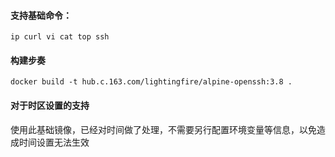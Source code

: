 #### 支持基础命令：
```
ip curl vi cat top ssh
```
#### 构建步奏

```
docker build -t hub.c.163.com/lightingfire/alpine-openssh:3.8 .
```

#### 对于时区设置的支持
使用此基础镜像，已经对时间做了处理，不需要另行配置环境变量等信息，以免造成时间设置无法生效